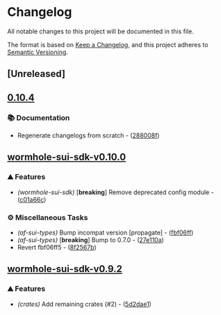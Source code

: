 # Changelog

All notable changes to this project will be documented in this file.

The format is based on [Keep a Changelog](https://keepachangelog.com/en/1.0.0/),
and this project adheres to [Semantic Versioning](https://semver.org/spec/v2.0.0.html).


## [Unreleased]

## [0.10.4](https://github.com/AftermathFinance/aftermath-sdk-rust/compare/wormhole-sui-sdk-v0.10.3...wormhole-sui-sdk-v0.10.4)

### 📚 Documentation

- Regenerate changelogs from scratch - ([288008f](https://github.com/AftermathFinance/aftermath-sdk-rust/commit/288008f5b60193ea34b765d8ad605cf4f25207e9))


## [wormhole-sui-sdk-v0.10.0](https://github.com/AftermathFinance/aftermath-sdk-rust/releases/tag/wormhole-sui-sdk-v0.10.0)

### ⛰️ Features

- *(wormhole-sui-sdk)* [**breaking**] Remove deprecated config module - ([c01a66c](https://github.com/AftermathFinance/aftermath-sdk-rust/commit/c01a66c32093d2f61e4e6bb6f71eceee2694e859))

### ⚙️ Miscellaneous Tasks

- *(af-sui-types)* Bump incompat version [propagate] - ([fbf06ff](https://github.com/AftermathFinance/aftermath-sdk-rust/commit/fbf06ff5b383d73297a7595b6a4ca7300bdbfbd2))
- *(af-sui-types)* [**breaking**] Bump to 0.7.0 - ([27e110a](https://github.com/AftermathFinance/aftermath-sdk-rust/commit/27e110a9455d4a1b9c4d9c1a9e4e0c85728a1e96))
- Revert fbf06ff5 - ([8f2567b](https://github.com/AftermathFinance/aftermath-sdk-rust/commit/8f2567b6efd2924092cb5a5a382a5cabeaf7fafd))

## [wormhole-sui-sdk-v0.9.2](https://github.com/AftermathFinance/aftermath-sdk-rust/releases/tag/wormhole-sui-sdk-v0.9.2)

### ⛰️ Features

- *(crates)* Add remaining crates (#2) - ([5d2dae1](https://github.com/AftermathFinance/aftermath-sdk-rust/commit/5d2dae1392de8ed6a5af63a0e559bd3416112b35))

<!-- generated by git-cliff -->
